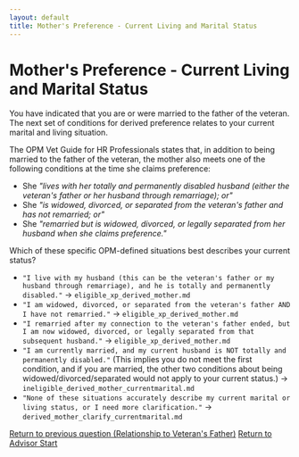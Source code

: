 ```yaml
---
layout: default
title: Mother's Preference - Current Living and Marital Status
---
```


# Mother's Preference - Current Living and Marital Status

You have indicated that you are or were married to the father of the veteran. The next set of conditions for derived preference relates to your current marital and living situation.

The OPM Vet Guide for HR Professionals states that, in addition to being married to the father of the veteran, the mother also meets one of the following conditions at the time she claims preference:
*   She *"lives with her totally and permanently disabled husband (either the veteran's father or her husband through remarriage); or"*
*   She *"is widowed, divorced, or separated from the veteran's father and has not remarried; or"*
*   She *"remarried but is widowed, divorced, or legally separated from her husband when she claims preference."*

Which of these specific OPM-defined situations best describes your current status?

*   `"I live with my husband (this can be the veteran's father or my husband through remarriage), and he is totally and permanently disabled."` -> `eligible_xp_derived_mother.md`
*   `"I am widowed, divorced, or separated from the veteran's father AND I have not remarried."` -> `eligible_xp_derived_mother.md`
*   `"I remarried after my connection to the veteran's father ended, but I am now widowed, divorced, or legally separated from that subsequent husband."` -> `eligible_xp_derived_mother.md`
*   `"I am currently married, and my current husband is NOT totally and permanently disabled."` (This implies you do not meet the first condition, and if you are married, the other two conditions about being widowed/divorced/separated would not apply to your current status.) -> `ineligible_derived_mother_currentmarital.md`
*   `"None of these situations accurately describe my current marital or living status, or I need more clarification."` -> `derived_mother_clarify_currentmarital.md`

[Return to previous question (Relationship to Veteran's Father)](./derived_mother_common_fatherinfo.md)
[Return to Advisor Start](./start.md)

